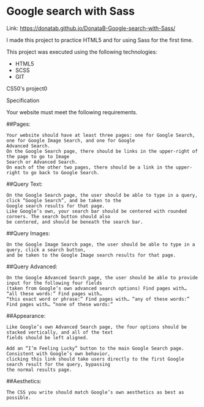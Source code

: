 # Google search with Sass

Link: https://donatab.github.io/DonataB-Google-search-with-Sass/

I made this project to practice HTML5 and for using Sass for the first time.

This project was executed using the following technologies:

- HTML5
- SCSS
- GIT

CS50's project0

Specification

Your website must meet the following requirements.

##Pages:

    Your website should have at least three pages: one for Google Search, one for Google Image Search, and one for Google 
    Advanced Search.
    On the Google Search page, there should be links in the upper-right of the page to go to Image 
    Search or Advanced Search. 
    On each of the other two pages, there should be a link in the upper-right to go back to Google Search.

##Query Text:

    On the Google Search page, the user should be able to type in a query, click “Google Search”, and be taken to the 
    Google search results for that page.
    Like Google’s own, your search bar should be centered with rounded corners. The search button should also 
    be centered, and should be beneath the search bar.

##Query Images:

    On the Google Image Search page, the user should be able to type in a query, click a search button, 
    and be taken to the Google Image search results for that page.
    
##Query Advanced:

    On the Google Advanced Search page, the user should be able to provide input for the following four fields 
    (taken from Google’s own advanced search options) Find pages with… “all these words:” Find pages with… 
    “this exact word or phrase:” Find pages with… “any of these words:” Find pages with… “none of these words:”

##Appearance:

    Like Google’s own Advanced Search page, the four options should be stacked vertically, and all of the text 
    fields should be left aligned.
    
    Add an “I’m Feeling Lucky” button to the main Google Search page. Consistent with Google’s own behavior, 
    clicking this link should take users directly to the first Google search result for the query, bypassing 
    the normal results page.

##Aesthetics:

    The CSS you write should match Google’s own aesthetics as best as possible.
